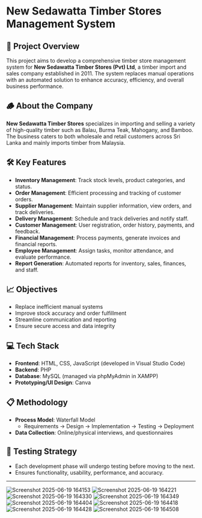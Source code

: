# New Sedawatta Timber Stores Management System

## 📌 Project Overview
This project aims to develop a comprehensive timber store management system for **New Sedawatta Timber Stores (Pvt) Ltd**, a timber import and sales company established in 2011. The system replaces manual operations with an automated solution to enhance accuracy, efficiency, and overall business performance.

## 🪵 About the Company
**New Sedawatta Timber Stores** specializes in importing and selling a variety of high-quality timber such as Balau, Burma Teak, Mahogany, and Bamboo. The business caters to both wholesale and retail customers across Sri Lanka and mainly imports timber from Malaysia.

## 🛠️ Key Features
- **Inventory Management**: Track stock levels, product categories, and status.
- **Order Management**: Efficient processing and tracking of customer orders.
- **Supplier Management**: Maintain supplier information, view orders, and track deliveries.
- **Delivery Management**: Schedule and track deliveries and notify staff.
- **Customer Management**: User registration, order history, payments, and feedback.
- **Financial Management**: Process payments, generate invoices and financial reports.
- **Employee Management**: Assign tasks, monitor attendance, and evaluate performance.
- **Report Generation**: Automated reports for inventory, sales, finances, and staff.

## 📈 Objectives
- Replace inefficient manual systems
- Improve stock accuracy and order fulfillment
- Streamline communication and reporting
- Ensure secure access and data integrity

## 💻 Tech Stack
- **Frontend**: HTML, CSS, JavaScript (developed in Visual Studio Code)
- **Backend**: PHP
- **Database**: MySQL (managed via phpMyAdmin in XAMPP)
- **Prototyping/UI Design**: Canva

## 📋 Methodology
- **Process Model**: Waterfall Model
  - Requirements → Design → Implementation → Testing → Deployment
- **Data Collection**: Online/physical interviews, and questionnaires

## 🧪 Testing Strategy
- Each development phase will undergo testing before moving to the next.
- Ensures functionality, usability, performance, and accuracy.
---
![Screenshot 2025-06-19 164153](https://github.com/user-attachments/assets/5e270c71-4cf6-4f39-a66d-9d3b19f5abe8)
![Screenshot 2025-06-19 164221](https://github.com/user-attachments/assets/4b6b05b0-5491-4c94-9431-5e58f0a9a8db)
![Screenshot 2025-06-19 164330](https://github.com/user-attachments/assets/b8ac79f3-4db9-477c-99e5-d35459fa91c6)
![Screenshot 2025-06-19 164349](https://github.com/user-attachments/assets/287bc59d-16d5-407b-bda9-9d53b1bac2ac)
![Screenshot 2025-06-19 164404](https://github.com/user-attachments/assets/fa88543d-8729-4eb4-a90e-a78593fbfcdf)
![Screenshot 2025-06-19 164418](https://github.com/user-attachments/assets/bc215af3-cf76-49e4-b435-18b6905e19f2)
![Screenshot 2025-06-19 164428](https://github.com/user-attachments/assets/fbdf7126-e90a-4179-ac8f-98131ca3adbb)
![Screenshot 2025-06-19 164508](https://github.com/user-attachments/assets/f93cfe47-6e21-45c3-9c4d-32f68e9d973e)



